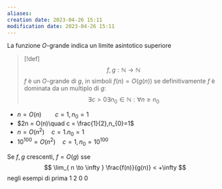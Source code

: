 ```yaml
---
aliases: 
creation date: 2023-04-26 15:11
modification date: 2023-04-26 15:11
---
```

La funzione $O$-grande indica un limite asintotico superiore
>[!def]
>$$f,g : \mathbb{N} \to \mathbb{N}$$
>$f$ è un $O$-grande di $g$, in simboli $f(n) = O(g(n))$ se definitivamente $f$ è dominata da un multiplo di $g$:
>$$ \exists c > 0 \exists n_{0} \in \mathbb{N} : \forall n \geq n_{0} $$

- $n = O(n)\qquad c =1, n_{0}=1$
- $2n = O(n)\quad c = \frac{1}{2},n_{0}=1$
- $n = O(n^2)\quad c = 1. n_{0}=1$
- $10^{100} = O(n^2)\quad c=1, n_{0} = 10^{100}$

Se $f,g$ crescenti, $f = O(g)$ sse
$$ \lim_{ n \to \infty } \frac{f(n)}{g(n)} < +\infty $$
negli esempi di prima
1
2
0
0